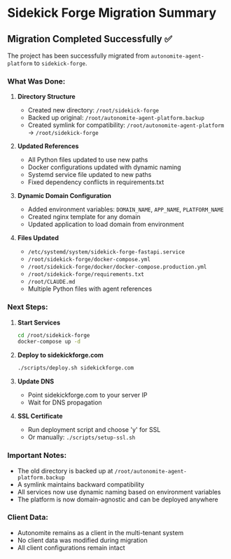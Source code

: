 # Sidekick Forge Migration Summary

## Migration Completed Successfully ✅

The project has been successfully migrated from `autonomite-agent-platform` to `sidekick-forge`.

### What Was Done:

1. **Directory Structure**
   - Created new directory: `/root/sidekick-forge`
   - Backed up original: `/root/autonomite-agent-platform.backup`
   - Created symlink for compatibility: `/root/autonomite-agent-platform` → `/root/sidekick-forge`

2. **Updated References**
   - All Python files updated to use new paths
   - Docker configurations updated with dynamic naming
   - Systemd service file updated to new paths
   - Fixed dependency conflicts in requirements.txt

3. **Dynamic Domain Configuration**
   - Added environment variables: `DOMAIN_NAME`, `APP_NAME`, `PLATFORM_NAME`
   - Created nginx template for any domain
   - Updated application to load domain from environment

4. **Files Updated**
   - `/etc/systemd/system/sidekick-forge-fastapi.service`
   - `/root/sidekick-forge/docker-compose.yml`
   - `/root/sidekick-forge/docker/docker-compose.production.yml`
   - `/root/sidekick-forge/requirements.txt`
   - `/root/CLAUDE.md`
   - Multiple Python files with agent references

### Next Steps:

1. **Start Services**
   ```bash
   cd /root/sidekick-forge
   docker-compose up -d
   ```

2. **Deploy to sidekickforge.com**
   ```bash
   ./scripts/deploy.sh sidekickforge.com
   ```

3. **Update DNS**
   - Point sidekickforge.com to your server IP
   - Wait for DNS propagation

4. **SSL Certificate**
   - Run deployment script and choose 'y' for SSL
   - Or manually: `./scripts/setup-ssl.sh`

### Important Notes:

- The old directory is backed up at `/root/autonomite-agent-platform.backup`
- A symlink maintains backward compatibility
- All services now use dynamic naming based on environment variables
- The platform is now domain-agnostic and can be deployed anywhere

### Client Data:
- Autonomite remains as a client in the multi-tenant system
- No client data was modified during migration
- All client configurations remain intact
